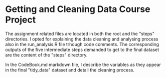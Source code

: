 # Getting and Cleaning Data Course Project

The assignment related files are located in both the root and the "steps" directories. I opted for explaining the data cleaning and analysing process also in the run_analysis.R file trhough code comments. The corresponding outputs of the five intermediate steps demanded to get to the final dataset are the content of the "steps" directory.

In the CodeBook.md markdown file, I describe the variables as they appear in the final "tidy_data" dataset and detail the cleaning process.
